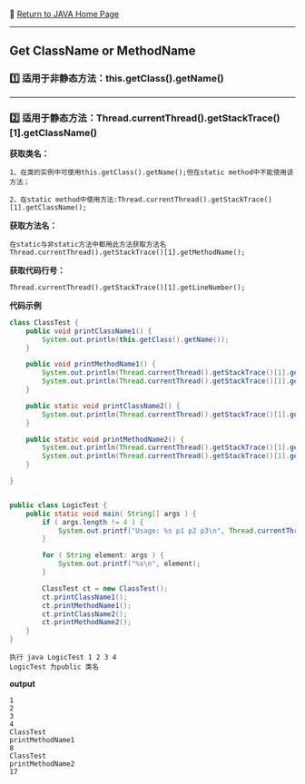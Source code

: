 :hotel: [Return to JAVA Home Page](https://github.com/geophydog/Java/blob/master/README.md)

***

## Get ClassName or MethodName

### :one: 适用于非静态方法：this.getClass().getName()

***

### :two: 适用于静态方法：Thread.currentThread().getStackTrace()[1].getClassName()


__获取类名：__
```
1、在类的实例中可使用this.getClass().getName();但在static method中不能使用该方法；

2、在static method中使用方法:Thread.currentThread().getStackTrace()[1].getClassName();
 ```
 
__获取方法名：__
```
在static与非static方法中都用此方法获取方法名
Thread.currentThread().getStackTrace()[1].getMethodName();
```

__获取代码行号：__
```
Thread.currentThread().getStackTrace()[1].getLineNumber();
```


__代码示例__
```java
class ClassTest {
    public void printClassName1() {
        System.out.println(this.getClass().getName());
    }

    public void printMethodName1() {
        System.out.println(Thread.currentThread().getStackTrace()[1].getMethodName());
        System.out.println(Thread.currentThread().getStackTrace()[1].getLineNumber());
    }

    public static void printClassName2() {
        System.out.println(Thread.currentThread().getStackTrace()[1].getClassName());
    }

    public static void printMethodName2() {
        System.out.println(Thread.currentThread().getStackTrace()[1].getMethodName());
        System.out.println(Thread.currentThread().getStackTrace()[1].getLineNumber());
    }

}


public class LogicTest {
    public static void main( String[] args ) {
        if ( args.length != 4 ) {
            System.out.printf("Usage: %s p1 p2 p3\n", Thread.currentThread().getStackTrace()[1].getClassName());
        }

        for ( String element: args ) {
            System.out.printf("%s\n", element);
        }

        ClassTest ct = new ClassTest();
        ct.printClassName1();
        ct.printMethodName1();
        ct.printClassName2();
        ct.printMethodName2();
    }
}
```


```
执行 java LogicTest 1 2 3 4
LogicTest 为public 类名
```
__output__
```
1
2
3
4
ClassTest
printMethodName1
8
ClassTest
printMethodName2
17
```
